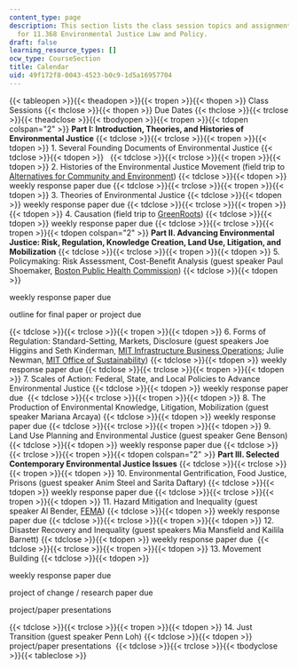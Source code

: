 ```yaml
---
content_type: page
description: This section lists the class session topics and assignment due dates
  for 11.368 Environmental Justice Law and Policy.
draft: false
learning_resource_types: []
ocw_type: CourseSection
title: Calendar
uid: 49f172f8-0043-4523-b0c9-1d5a16957704
---
```

{{< tableopen >}}{{< theadopen >}}{{< tropen >}}{{< thopen >}}
Class Sessions
{{< thclose >}}{{< thopen >}}
Due Dates
{{< thclose >}}{{< trclose >}}{{< theadclose >}}{{< tbodyopen >}}{{< tropen >}}{{< tdopen colspan="2" >}}
**Part I: Introduction, Theories, and Histories of Environmental Justice**
{{< tdclose >}}{{< trclose >}}{{< tropen >}}{{< tdopen >}}
1\. Several Founding Documents of Environmental Justice
{{< tdclose >}}{{< tdopen >}}
 
{{< tdclose >}}{{< trclose >}}{{< tropen >}}{{< tdopen >}}
2\. Histories of the Environmental Justice Movement (field trip to [Alternatives for Community and Environment](https://ace-ej.org/))
{{< tdclose >}}{{< tdopen >}}
weekly response paper due
{{< tdclose >}}{{< trclose >}}{{< tropen >}}{{< tdopen >}}
3\. Theories of Environmental Justice
{{< tdclose >}}{{< tdopen >}}
weekly response paper due
{{< tdclose >}}{{< trclose >}}{{< tropen >}}{{< tdopen >}}
4\. Causation (field trip to [GreenRoots](http://www.greenrootschelsea.org/))
{{< tdclose >}}{{< tdopen >}}
weekly response paper due
{{< tdclose >}}{{< trclose >}}{{< tropen >}}{{< tdopen colspan="2" >}}
**Part II. Advancing Environmental Justice: Risk, Regulation, Knowledge Creation, Land Use, Litigation, and Mobilization**
{{< tdclose >}}{{< trclose >}}{{< tropen >}}{{< tdopen >}}
5\. Policymaking: Risk Assessment, Cost-Benefit Analysis (guest speaker Paul Shoemaker, [Boston Public Health Commission](https://www.boston.gov/government/cabinets/boston-public-health-commission))
{{< tdclose >}}{{< tdopen >}}

weekly response paper due

outline for final paper or project due

{{< tdclose >}}{{< trclose >}}{{< tropen >}}{{< tdopen >}}
6\. Forms of Regulation: Standard-Setting, Markets, Disclosure (guest speakers Joe Higgins and Seth Kinderman, [MIT Infrastructure Business Operations](https://web.mit.edu/facilities/about/ibo/index.html); Julie Newman, [MIT Office of Sustainability](https://sustainability.mit.edu/))
{{< tdclose >}}{{< tdopen >}}
weekly response paper due
{{< tdclose >}}{{< trclose >}}{{< tropen >}}{{< tdopen >}}
7\. Scales of Action: Federal, State, and Local Policies to Advance Environmental Justice
{{< tdclose >}}{{< tdopen >}}
weekly response paper due 
{{< tdclose >}}{{< trclose >}}{{< tropen >}}{{< tdopen >}}
8\. The Production of Environmental Knowledge, Litigation, Mobilization (guest speaker Mariana Arcaya)
{{< tdclose >}}{{< tdopen >}}
weekly response paper due
{{< tdclose >}}{{< trclose >}}{{< tropen >}}{{< tdopen >}}
9\. Land Use Planning and Environmental Justice (guest speaker Gene Benson)
{{< tdclose >}}{{< tdopen >}}
weekly response paper due
{{< tdclose >}}{{< trclose >}}{{< tropen >}}{{< tdopen colspan="2" >}}
**Part III. Selected Contemporary Environmental Justice Issues**
{{< tdclose >}}{{< trclose >}}{{< tropen >}}{{< tdopen >}}
10\. Environmental Gentrification, Food Justice, Prisons (guest speaker Anim Steel and Sarita Daftary)
{{< tdclose >}}{{< tdopen >}}
weekly response paper due
{{< tdclose >}}{{< trclose >}}{{< tropen >}}{{< tdopen >}}
11\. Hazard Mitigation and Inequality (guest speaker Al Bender, [FEMA](https://www.fema.gov/))
{{< tdclose >}}{{< tdopen >}}
weekly response paper due
{{< tdclose >}}{{< trclose >}}{{< tropen >}}{{< tdopen >}}
12\. Disaster Recovery and Inequality (guest speakers Mia Mansfield and Kailila Barnett)
{{< tdclose >}}{{< tdopen >}}
weekly response paper due 
{{< tdclose >}}{{< trclose >}}{{< tropen >}}{{< tdopen >}}
13\. Movement Building
{{< tdclose >}}{{< tdopen >}}

weekly response paper due

project of change / research paper due

project/paper presentations

{{< tdclose >}}{{< trclose >}}{{< tropen >}}{{< tdopen >}}
14\. Just Transition (guest speaker Penn Loh)
{{< tdclose >}}{{< tdopen >}}
project/paper presentations 
{{< tdclose >}}{{< trclose >}}{{< tbodyclose >}}{{< tableclose >}}